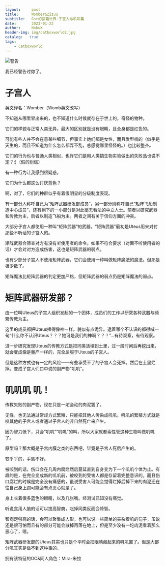 ```yaml
---
layout:     post
title:      Womber&Zizuu
subtitle:   Gsr的猫箱世界-子宫人与叽叽篇
date:       2023-01-22
author:     NokuX
header-img: img/catboxworld2.jpg
catalog:   true
tags:
    - Catboxworld
---
```


![警告]({{site.baseurl}}/img-post/bushi.png)

我已经警告过你了。

# 子宫人

英文译名：Womber（Womb英文改写）

不知道从哪里冒出来的，也不知道什么时候就存在于世上的，奇怪的物种。


它们的样貌与正常人类无异，最大的区别就是没有眼睛，且全身都是红色的。

可能有些人并不会在意某些细节，但事实上她们都是女性，而且发型梳的（似乎是天生的，而且不知道为什么怎么都弄不乱，总感觉哪里怪怪的。）也比较整齐。

它们的行为也与普通人类相似，也许它们是用人类搞生物实验做出的失败品也说不定？:)（假的别信）


有一种行为让我感到很疑惑。

它们为什么都这么讨厌蓝色？

啊，对了，它们的种群似乎有着很明显的分级制度表现。

有一部分人称呼自己为“矩阵武器研发部成员”，另一部分则称呼自己“矩阵飞船制造中心成员”，还有剩下的一小部分是对此毫无看法的中立人士。前者以研究武器和传教为主，后者以制造飞船为主。两者之间有关于信仰方面的冲突。


大部分子宫人都使用一种叫“矩阵武器”的武器。“矩阵武器”最初是Uteus用来对付那些不听话的子宫人的。

矩阵武器会筛查对方有没有听使用者的命令，如果不符合要求（对面不听使用者的话）才会对对方造成伤害，这也是矩阵武器的弱点。

也有少部分子宫人不使用矩阵武器，它们会使用一种叫做矩阵魔法的魔法。但那是极少数了。

矩阵魔法比矩阵武器的判定更加严格，但矩阵武器的弱点仍是矩阵魔法的弱点。

# 矩阵武器研发部？

由一位叫Uteus的子宫人组织发起的一个团体，成员们的工作以研究各种武器与频繁传教为主。


这里的成员都把Uteus捧得像神一样。貌似有点诡异。逮着哪个不认识的都得喊一句“什么你不认识Uteus？？？她可是我们的神啊？？？”…有待观察，有待观察。


进一步研究发现Uteus的传教方式是把同类活埋到土里，过一段时间后再挖出来，就会变成像是量产一样的，完全屈服于Uteus的子宫人。

但是这种方式也有一定的风险——有些承受不了的子宫人会死掉。然后在土里烂掉。变成子宫人们口中说的副产物“叽叽”。

# 叽叽叽 叽！

传教失败的副产物，现在只是一坨会动的肉泥罢了。

无性，也无法通过常规方式繁殖，只能把其他人传染成叽叽。叽叽的繁殖方式就是咬其他的子宫人或者通过子宫人的非自然死亡来产生。


因为智力低下，只会“叽叽”“叽叽”的叫，所以大家就都索性管这种生物叫做叽叽了。


原型吗？那大概是子宫内膜之类的东西吧，毕竟是子宫人死后产生的。


软乎乎的，手感不好。


被咬到的话，伤口会在几周内腐烂然后蔓延直到自身变为下一个叽叽个体为止。有趣的是，在完全变成新的叽叽前，被咬到的受害人都是存留着完整意识的。而且伤口腐烂的时候是完全没有痛感的，虽说受害人可能会觉得烂掉后掉下来的肉泥还在往自己身上跑可能会有点恶心就是了。


身上长着很多蓝色的眼睛，以及几张嘴。经测试已知没有痛觉。

听说食用人脑的话可以提高智商，吃掉同类反而会降智。

智商足够高的话，会可以聚集成人形，也可以说一些简单的夹杂着叽的句子，虽说还是很可怕而且有的部分可能会散掉再落在地上，但是至少没有一坨肉泥看着那么恶心了，嗯。


矩阵武器研发部的Uteus其实也只是个平时会把眼睛藏起来的叽叽罢了。但是大部分叽其实是做不到这种事的。

拥有该特征的OC&同人角色：Mira-米拉
